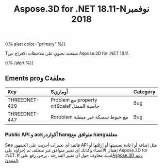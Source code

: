 ﻿---
title: Aspose.3D for .NET 18.11-Nنوفمبر 2018
type: docs
weight: 20
url: /ar/net/aspose-3d-for-net-18-11-november-2018/
---
{{% alert color="primary" %}} 

Tصفحته تحتوي على ملاحظات الافراج عن Aspose.3D for .NET 18.11.

{{% /alert %}} 
## **Ements proو Cمعلقة**

|**Key**|**Sأوماري**|**Category**|
|:- |:- |:- |
|THREEDNET-429|Problem مع property nitScaleFخاصية الممثل|Bug|
|THREEDNET-447|Roroblem مع خيوط سميكة غير مبطنة|Bug|
### **Public API و ackأكواردز hangمتوافق مع hangمعلقة**
See قائمة أي تغييرات أجريت على الجمهور API مثل إضافة أو إعادة تسميتها أو إزالتها أو إهمال الأعضاء وكذلك أي تغيير متوافق غير متخلف تم إجراؤه على Aspose.3D for .NET. If لديك مخاوف حول أي تغيير المدرجة ، يرجى رفع على[Aspose.3D دعم المنتدى](https://forum.aspose.com/c/3d).
